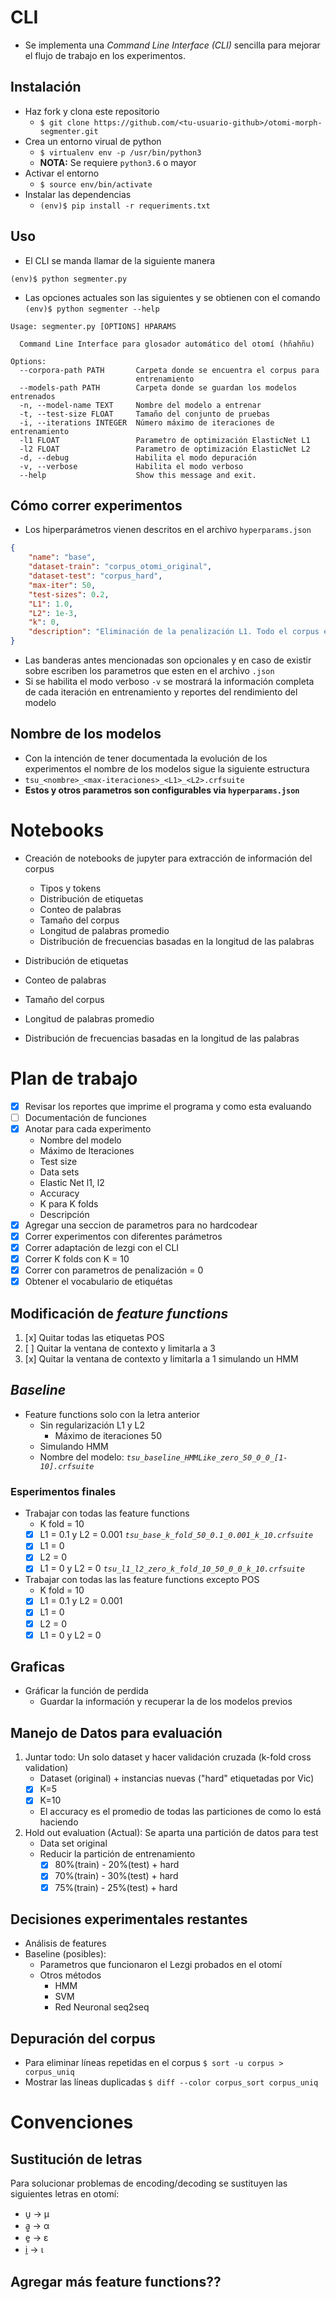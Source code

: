 # CLI

* Se implementa una *Command Line Interface (CLI)* sencilla para mejorar el
flujo de trabajo en los experimentos.

## Instalación
* Haz fork y clona este repositorio
	* `$ git clone https://github.com/<tu-usuario-github>/otomi-morph-segmenter.git`
* Crea un entorno virual de python
	* `$ virtualenv env -p /usr/bin/python3`
	* **NOTA:** Se requiere `python3.6` o mayor
* Activar el entorno
	* `$ source env/bin/activate`
* Instalar las dependencias
	*	`(env)$ pip install -r requeriments.txt`

## Uso

* El CLI se manda llamar de la siguiente manera

```
(env)$ python segmenter.py
```

* Las opciones actuales son las siguientes y se obtienen con el comando
`(env)$ python segmenter --help`

```
Usage: segmenter.py [OPTIONS] HPARAMS

  Command Line Interface para glosador automático del otomí (hñahñu)

Options:
  --corpora-path PATH       Carpeta donde se encuentra el corpus para
                            entrenamiento
  --models-path PATH        Carpeta donde se guardan los modelos entrenados
  -n, --model-name TEXT     Nombre del modelo a entrenar
  -t, --test-size FLOAT     Tamaño del conjunto de pruebas
  -i, --iterations INTEGER  Número máximo de iteraciones de entrenamiento
  -l1 FLOAT                 Parametro de optimización ElasticNet L1
  -l2 FLOAT                 Parametro de optimización ElasticNet L2
  -d, --debug               Habilita el modo depuración
  -v, --verbose             Habilita el modo verboso
  --help                    Show this message and exit.
```

## Cómo correr experimentos

* Los hiperparámetros vienen descritos en el archivo `hyperparams.json`

```json
{
    "name": "base",
    "dataset-train": "corpus_otomi_original",
    "dataset-test": "corpus_hard",
    "max-iter": 50,
    "test-sizes": 0.2,
    "L1": 1.0,
    "L2": 1e-3,
    "k": 0,
    "description": "Eliminación de la penalización L1. Todo el corpus es de entrenamiento teniendo un corpus solo para evaluación"
}
```
* Las banderas antes mencionadas son opcionales y en caso de existir sobre
escriben los parametros que esten en el archivo `.json`
* Si se habilita el modo verboso `-v` se mostrará la información completa de
cada iteración en entrenamiento y reportes del rendimiento del modelo

## Nombre de los modelos

* Con la intención de tener documentada la evolución de los experimentos el
nombre de los modelos sigue la siguiente estructura
* `tsu_<nombre>_<max-iteraciones>_<L1>_<L2>.crfsuite`
* **Estos y otros parametros son configurables via `hyperparams.json`**

# Notebooks

* Creación de notebooks de jupyter para extracción de información del corpus
	* Tipos y tokens
	* Distribución de etiquetas
	* Conteo de palabras
	* Tamaño del corpus
	* Longitud de palabras promedio
	* Distribución de frecuencias basadas en la longitud de las palabras

* Distribución de etiquetas
* Conteo de palabras
* Tamaño del corpus
* Longitud de palabras promedio
* Distribución de frecuencias basadas en la longitud de las palabras
# Plan de trabajo

* [x] Revisar los reportes que imprime el programa y como esta evaluando
* [ ] Documentación de funciones
* [x] Anotar para cada experimento
    * Nombre del modelo
    * Máximo de Iteraciones
    * Test size
    * Data sets
    * Elastic Net l1, l2
    * Accuracy
    * K para K folds
    * Descripción
* [x] Agregar una seccion de parametros para no hardcodear
* [x] Correr experimentos con diferentes parámetros
* [x] Correr adaptación de lezgi con el CLI
* [x] Correr K folds con K = 10
* [x] Correr con parametros de penalización = 0
* [X] Obtener el vocabulario de etiquétas

## Modificación de *feature functions*

1. [x] Quitar todas las etiquetas POS
2. [ ] Quitar la ventana de contexto y limitarla a 3
3. [x] Quitar la ventana de contexto y limitarla a 1 simulando un HMM

## *Baseline*

* Feature functions solo con la letra anterior
  * Sin regularización L1 y L2
	* Máximo de iteraciones 50
  * Simulando HMM
  * Nombre del modelo: *`tsu_baseline_HMMLike_zero_50_0_0_[1-10].crfsuite`*

### Esperimentos finales

* Trabajar con todas las feature functions
  * K fold = 10
  * [x] L1 = 0.1 y L2 = 0.001 *`tsu_base_k_fold_50_0.1_0.001_k_10.crfsuite`*
  * [x] L1 = 0 
  * [x] L2 = 0
  * [x] L1 = 0 y L2 = 0 *`tsu_l1_l2_zero_k_fold_10_50_0_0_k_10.crfsuite`*
* Trabajar con todas las las feature functions excepto POS
  * K fold = 10
  * [x] L1 = 0.1 y L2 = 0.001
  * [x] L1 = 0
  * [x] L2 = 0
  * [x] L1 = 0 y L2 = 0

## Graficas

* Gráficar la función de perdida
  * Guardar la información y recuperar la de los modelos previos

## Manejo de Datos para evaluación

1. Juntar todo: Un solo dataset y hacer validación cruzada (k-fold cross validation)
	* Dataset (original) + instancias nuevas ("hard" etiquetadas por Vic)
	* [x] K=5
	* [x] K=10
	* El accuracy es el promedio de todas las particiones de como lo está haciendo
2. Hold out evaluation (Actual): Se aparta una partición de datos para test
	* Data set original
	* Reducir la partición de entrenamiento
		* [x] 80%(train) - 20%(test) + hard
		* [x] 70%(train) - 30%(test) + hard
		* [x] 75%(train) - 25%(test) + hard

## Decisiones experimentales restantes

* Análisis de features
* Baseline (posibles):
	* Parametros que funcionaron el Lezgi probados en el otomí
	* Otros métodos
		* HMM
		* SVM
		* Red Neuronal seq2seq

## Depuración del corpus

* Para eliminar líneas repetidas en el corpus `$ sort -u corpus > corpus_uniq`
* Mostrar las líneas duplicadas `$ diff --color corpus_sort corpus_uniq`

# Convenciones

## Sustitución de letras

Para solucionar problemas de encoding/decoding se sustituyen las siguientes
letras en otomí:

* u̱ -> μ
* a̱̱ -> α
* e̱ -> ε
* i̱ -> ι

## Agregar más feature functions??
